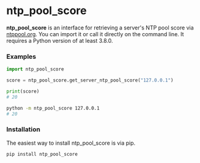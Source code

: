 # ntp_pool_score

**ntp_pool_score** is an interface for retrieving a server's NTP pool score via [ntppool.org](https://www.ntppool.org/en/). You can import it or call it directly on the command line. It requires a Python version of at least 3.8.0.

### Examples

```python
import ntp_pool_score

score = ntp_pool_score.get_server_ntp_pool_score("127.0.0.1")

print(score)
# 20
```

```sh
python -m ntp_pool_score 127.0.0.1
# 20
```

### Installation

The easiest way to install ntp_pool_score is via pip.

```sh
pip install ntp_pool_score
```
